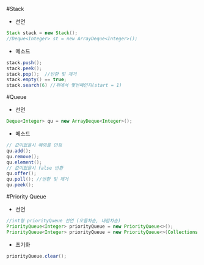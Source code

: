 #Stack
- 선언 
```java
Stack stack = new Stack();
//Deque<Integer> st = new ArrayDeque<Integer>();
```
- 메소드
```java
stack.push();
stack.peek();
stack.pop();  //반환 및 제거
stack.empty() == true;
stack.search(6) //위에서 몇번째인지(start = 1)
```
#Queue
- 선언
```java
Deque<Integer> qu = new ArrayDeque<Integer>();
```
- 메소드
```java
// 값이없을시 예외를 던짐
qu.add();
qu.remove();
qu.element();
// 값이없을시 false 반환
qu.offer();
qu.poll(); //반환 및 제거
qu.peek();
```
#Priority Queue
- 선언
```java
//int형 priorityQueue 선언 (오름차순, 내림차순)
PriorityQueue<Integer> priorityQueue = new PriorityQueue<>();
PriorityQueue<Integer> priorityQueue = new PriorityQueue<>(Collections.reverseOrder());
```
- 초기화
```java
priorityQueue.clear();
```
